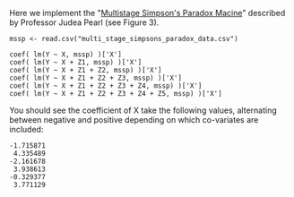 Here we implement the "[Multistage Simpson's Paradox Macine](http://ftp.cs.ucla.edu/pub/stat_ser/r414-reprint.pdf)" described by Professor Judea Pearl (see Figure 3).

```
mssp <- read.csv("multi_stage_simpsons_paradox_data.csv")

coef( lm(Y ~ X, mssp) )['X']
coef( lm(Y ~ X + Z1, mssp) )['X']
coef( lm(Y ~ X + Z1 + Z2, mssp) )['X']
coef( lm(Y ~ X + Z1 + Z2 + Z3, mssp) )['X']
coef( lm(Y ~ X + Z1 + Z2 + Z3 + Z4, mssp) )['X']
coef( lm(Y ~ X + Z1 + Z2 + Z3 + Z4 + Z5, mssp) )['X']
```

You should see the coefficient of X take the following values, alternating between negative and positive depending on which co-variates are included:
```
-1.715871 
 4.335489 
-2.161678 
 3.938613 
-0.329377 
 3.771129
```
